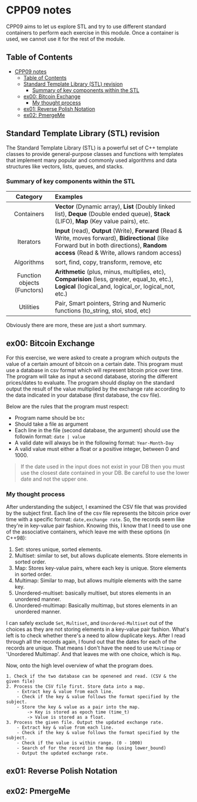 # CPP09 notes

CPP09 aims to let us explore STL and try to use different standard containers to perform each exercise in this module. Once a container is used, we cannot use it for the rest of the module.

## Table of Contents

- [CPP09 notes](#cpp09-notes)
  - [Table of Contents](#table-of-contents)
  - [Standard Template Library (STL) revision](#standard-template-library-stl-revision)
    - [Summary of key components within the STL](#summary-of-key-components-within-the-stl)
  - [ex00: Bitcoin Exchange](#ex00-bitcoin-exchange)
    - [My thought process](#my-thought-process)
  - [ex01: Reverse Polish Notation](#ex01-reverse-polish-notation)
  - [ex02: PmergeMe](#ex02-pmergeme)

## Standard Template Library (STL) revision

The Standard Template Library (STL) is a powerful set of C++ template classes to provide general-purpose classes and functions with templates that implement many popular and commonly used algorithms and data structures like vectors, lists, queues, and stacks.

### Summary of key components within the STL

| Category | Examples |
| :---: | :--- |
| Containers | **Vector** (Dynamic array), **List** (Doubly linked list), **Deque** (Double ended queue), **Stack** (LIFO), **Map** (Key value pairs), etc. |
| Iterators | **Input** (read), **Output** (Write), **Forward** (Read & Write, moves forward), **Bidirectional** (like Forward but in both directions), **Random access** (Read & Write, allows random access) |
| Algorithms | sort, find, copy, transform, remove, etc |
| Function objects (Functors) | **Arithmetic** (plus, minus, multiplies, etc), **Comparision** (less, greater, equal_to, etc.), **Logical** (logical_and, logical_or, logical_not, etc.) |
| Utilities | Pair, Smart pointers, String and Numeric functions (to_string, stoi, stod, etc) |

Obviously there are more, these are just a short summary.

## ex00: Bitcoin Exchange

For this exercise, we were asked to create a program which outputs the value of a certain amount of bitcoin on a certain date. This program must use a database in csv format which will represent bitcoin price over time. The program will take as input a second database, storing the different prices/dates to evaluate. The program should display on the standard output the result of the value multiplied by the exchange rate according to the data indicated in your database (first database, the csv file).

Below are the rules that the program must respect:

- Program name should be `btc`
- Should take a file as argument
- Each line in the file (second database, the argument) should use the followin format: `date | value`
- A valid date will always be in the following format: `Year-Month-Day`
- A valid value must either a float or a positive integer, between 0 and 1000.

> If the date used in the input does not exist in your DB then you must use the closest date contained in your DB. Be careful to use the lower date and not the upper one.

### My thought process

After understanding the subject, I examined the CSV file that was provided by the subject first. Each line of the csv file represents the bitcoin price over time with a specific format: `date,exchange rate`. So, the records seem like they're in key-value pair fashion. Knowing this, I know that I need to use one of the associative containers, which leave me with these options (in C++98):

1. Set: stores unique, sorted elements.
2. Multiset: similar to set, but allows duplicate elements. Store elements in sorted order.
3. Map: Stores key-value pairs, where each key is unique. Store elements in sorted order.
4. Multimap: Similar to map, but allows multiple elements with the same key.
5. Unordered-multiset: basically multiset, but stores elements in an unordered manner.
6. Unordered-multimap: Basically multimap, but stores elements in an unordered manner.

I can safely exclude `Set`, `Multiset`, and `Unordered-Multiset` out of the choices as they are not storing elements in a key-value pair fashion. What's left is to check whether there's a need to allow duplicate keys. After I read through all the records again, I found out that the dates for each of the records are unique. That means I don't have the need to use `Multimap` or 'Unordered Multimap'. And that leaves me with one choice, which is `Map`.

Now, onto the high level overview of what the program does.

```text
1. Check if the two database can be openened and read. (CSV & the given file)
2. Process the CSV file first. Store data into a map.
    - Extract key & value from each line.
    - Check if the key & value follows the format specified by the subject.
    - Store the key & value as a pair into the map.
        -> Key is stored as epoch time (time_t)
        -> Value is stored as a float.
3. Process the given file. Output the updated exchange rate.
    - Extract key & value from each line.
    - Check if the key & value follows the format specified by the subject.
    - Check if the value is within range. (0 - 1000)
    - Search of for the record in the map (using lower_bound)
    - Output the updated exchange rate.
```

## ex01: Reverse Polish Notation

## ex02: PmergeMe


